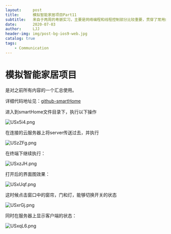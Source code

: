 ```yaml
---
layout:     post
title:      模拟智能家居项目Part11
subtitle:   来自于两周的粤嵌实习，主要是网络编程和线程控制部分比较重要，贯穿了常用的C语言用法，值得做一个复盘,共有11个部分，本节是最后一个部分，项目汇总，完成服务端和客户端的控制。
date:       2020-07-03
author:     LJJ
header-img: img/post-bg-ios9-web.jpg
catalog: true
tags:
    - Communication
---
```


# 模拟智能家居项目

是对之前所有内容的一个汇总使用。

详细代码地址见：[github-smartHome](https://github.com/knight-peanut/smartHome/tree/master/YQLearing/code/smartHome)



进入到smartHome文件目录下，执行以下操作

![USx5i4.png](https://s1.ax1x.com/2020/07/05/USx5i4.png)

在连接的云服务器上将server传送过去，并执行

![USzZFg.png](https://s1.ax1x.com/2020/07/05/USzZFg.png)

在终端下继续执行：

![USxzJH.png](https://s1.ax1x.com/2020/07/05/USxzJH.png)

打开后的界面图效果：

![USxUqf.png](https://s1.ax1x.com/2020/07/05/USxUqf.png)

这时候点击窗口中的窗帘，门和灯，能够切换开关的状态

![USxrGj.png](https://s1.ax1x.com/2020/07/05/USxrGj.png)

同时在服务器上显示客户端的状态：

![USxqL6.png](https://s1.ax1x.com/2020/07/05/USxqL6.png)

